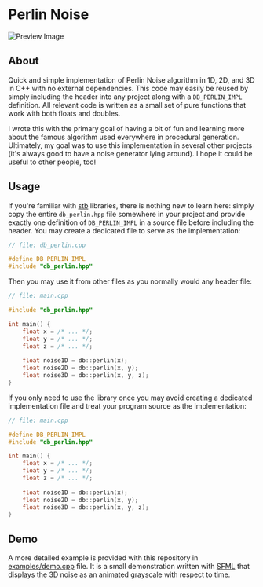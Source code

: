 # Perlin Noise

![Preview Image](preview/noise.gif)

## About

Quick and simple implementation of Perlin Noise algorithm in 1D, 2D, and 3D in C++ with no external dependencies. This
code may easily be reused by simply including the header into any project along with a `DB_PERLIN_IMPL` definition. All
relevant code is written as a small set of pure functions that work with both floats and doubles.

I wrote this with the primary goal of having a bit of fun and learning more about the famous algorithm used everywhere
in procedural generation. Ultimately, my goal was to use this implementation in several other projects (it's always good
to have a noise generator lying around). I hope it could be useful to other people, too!

## Usage

If you're familiar with [stb][0] libraries, there is nothing new to learn here: simply copy the entire `db_perlin.hpp`
file somewhere in your project and provide exactly one definition of `DB_PERLIN_IMPL` in a source file before including
the header. You may create a dedicated file to serve as the implementation:

```cpp
// file: db_perlin.cpp

#define DB_PERLIN_IMPL
#include "db_perlin.hpp"
```

Then you may use it from other files as you normally would any header file:

```cpp
// file: main.cpp

#include "db_perlin.hpp"

int main() {
    float x = /* ... */;
    float y = /* ... */;
    float z = /* ... */;
    
    float noise1D = db::perlin(x);
    float noise2D = db::perlin(x, y);
    float noise3D = db::perlin(x, y, z);
}
```

If you only need to use the library once you may avoid creating a dedicated implementation file and treat your program
source as the implementation:

```cpp
// file: main.cpp

#define DB_PERLIN_IMPL
#include "db_perlin.hpp"

int main() {
    float x = /* ... */;
    float y = /* ... */;
    float z = /* ... */;
    
    float noise1D = db::perlin(x);
    float noise2D = db::perlin(x, y);
    float noise3D = db::perlin(x, y, z);
}
```

## Demo

A more detailed example is provided with this repository in [examples/demo.cpp](examples/demo.cpp) file. It is a small
demonstration written with [SFML][1] that displays the 3D noise as an animated grayscale with respect to time.

[0]: https://github.com/nothings/stb
[1]: https://www.sfml-dev.org/
